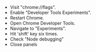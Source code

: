 - Visit "chrome://flags".
- Enable "Developer Tools Experiments".
- Restart Chrome.
- Open Chrome Developer Tools.
- Navigate to "Experiments".
- Hit 'shift' key six times.
- Check "Node debugging"
- Close panels
